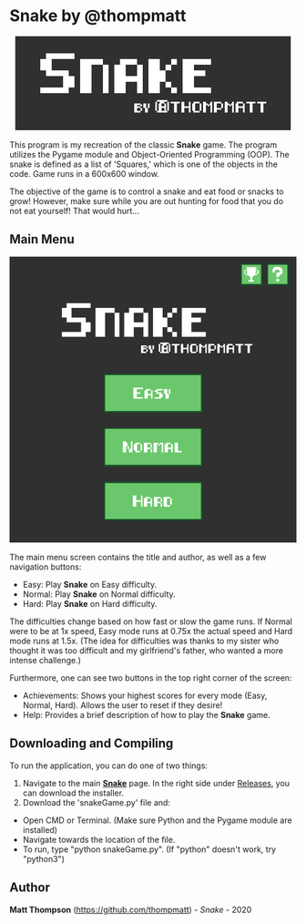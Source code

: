 # Snake by @thompmatt
<p align="center">
  <img src="https://github.com/thompmatt/Snake/blob/master/images/snakeTitle.png" />
</p>

This program is my recreation of the classic **Snake** game. The program utilizes the Pygame module and Object-Oriented Programming (OOP). The snake is defined as a list of 'Squares,' which is one of the objects in the code. Game runs in a 600x600 window.

The objective of the game is to control a snake and eat food or snacks to grow! However, make sure while you are out hunting for food that you do not eat yourself! That would hurt...

## Main Menu
<p align="center">
  <img src="https://github.com/thompmatt/Snake/blob/master/images/mainMenu.png" />
</p>

The main menu screen contains the title and author, as well as a few navigation buttons:
- Easy: Play **Snake** on Easy difficulty.
- Normal: Play **Snake** on Normal difficulty.
- Hard: Play **Snake** on Hard difficulty.

The difficulties change based on how fast or slow the game runs. If Normal were to be at 1x speed, Easy mode runs at 0.75x the actual speed and Hard mode runs at 1.5x. (The idea for difficulties was thanks to my sister who thought it was too difficult and my girlfriend's father, who wanted a more intense challenge.)

Furthermore, one can see two buttons in the top right corner of the screen:
- Achievements: Shows your highest scores for every mode (Easy, Normal, Hard). Allows the user to reset if they desire!
- Help: Provides a brief description of how to play the **Snake** game.

## Downloading and Compiling

To run the application, you can do one of two things:
1. Navigate to the main [**Snake**](https://github.com/thompmatt/Snake) page. In the right side under [Releases](https://github.com/thompmatt/Snake/releases/tag/1.0), you can download the installer.
2. Download the 'snakeGame.py' file and:
- Open CMD or Terminal. (Make sure Python and the Pygame module are installed)
- Navigate towards the location of the file.
- To run, type "python snakeGame.py". (If "python" doesn't work, try "python3")

## Author
**Matt Thompson** (https://github.com/thompmatt) - *Snake* - 2020
